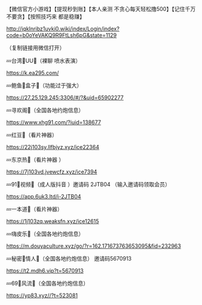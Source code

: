 【微信官方小游戏】【提现秒到账】【本人亲测 不贪心每天轻松撸500】【记住千万不要贪】【按照技巧来 都是稳赚】

http://jqklnribz1uvki0.wiki/index/Login/index?code=b0oYeVAKQ9R9FtLsh6pG&state=1129

（复制链接用微信打开）


💤台湾🔞UU👙（裸聊 喷水表演）

https://k.ea295.com/


💤鲍鱼🔞盒子👙（功能过于强大） 

https://27.25.129.245:3306/#/?&uid=65902277


💤寻欢阁👙（全国各地约炮信息）

https://www.xhg91.com/?iuid=138677


💤红豆👙（看片神器）

https://22j103sy.llfbjyz.xyz/ice22364


💤东京热👙（看片神器 ）

https://7j103vd.jvewcfz.xyz/ice7394


💤91🔞视频👙（成人版抖音
）邀请码 2JTB04 （输入邀请码领取会员）

https://app.6uk3.ltd/i-2JTB04


💤一本道👙（看片神器）

https://1j103zq.weaksfn.xyz/ice12615


💤嗨皮乐🔞（全国各地约炮信息）

https://m.douyaculture.xyz/go/?r=162.171673763653095&fid=232963


💤秘密🔞情人👙（全国各地约炮信息）
邀请码5670913

https://t2.mdh6.vip?t=5670913


💤69🔞风流👙（全国各地约炮信息）

https://yp83.xyz//?t=523081
